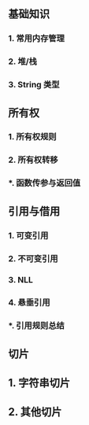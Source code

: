 ## 基础知识

### 1. 常用内存管理

### 2. 堆/栈

### 3. String 类型

## 所有权

### 1. 所有权规则

### 2. 所有权转移

### *. 函数传参与返回值

## 引用与借用

### 1. 可变引用

### 2. 不可变引用

### 3. NLL

### 4. 悬垂引用

### *. 引用规则总结

## 切片

## 1. 字符串切片

## 2. 其他切片
